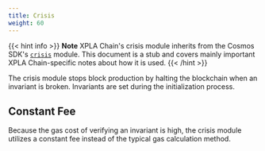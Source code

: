 ```yaml
---
title: Crisis
weight: 60
---
```


{{< hint info >}}
**Note**
XPLA Chain's crisis module inherits from the Cosmos SDK's [`crisis`](https://docs.cosmos.network/master/modules/crisis/) module. This document is a stub and covers mainly important XPLA Chain-specific notes about how it is used.
{{< /hint >}}

The crisis module stops block production by halting the blockchain when an invariant is broken. Invariants are set during the initialization process.

## Constant Fee

Because the gas cost of verifying an invariant is high, the crisis module utilizes a constant fee instead of the typical gas calculation method.
